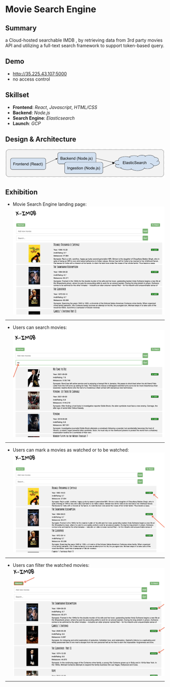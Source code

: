 # Movie Search Engine

## Summary

a Cloud-hosted searchable IMDB , by retrieving data from 3rd party movies API and utilizing a full-text search framework to support token-based query.

## Demo

* http://35.225.43.107:5000
* no access control

## Skillset

* **Frontend**: *React*, *Javascript*, *HTML/CSS*
* **Backend**: *Node.js*
* **Search Engine**: *Elasticsearch*
* **Launch**: *GCP*

## Design & Architecture

![image](./design/ximdb.png)

## Exhibition

* Movie Search Engine landing page:
![image](./ximdb/landing.png)

---

* Users can search movies:
![image](./ximdb/search.png)

---

* Users can mark a movies as watched or to be watched:
![image](./ximdb/towatch.png)

---

* Users can filter the watched movies:
![image](./ximdb/watched.png)

---
